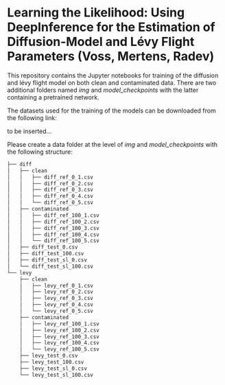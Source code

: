 # Learning the Likelihood: Using DeepInference for the Estimation of Diffusion-Model and Lévy Flight Parameters (Voss, Mertens, Radev)
This repository contains the Jupyter notebooks for training of the diffusion and lévy flight model on both clean and contaminated data. There are two
additional folders named _img_ and _model\_checkpoints_ with the latter containing a pretrained network.

The datasets used for the training of the models can be downloaded from the following link:

to be inserted...

Please create a data folder at the level of _img_ and _model\_checkpoints_ with the following structure:

```bash
├── diff
│   ├── clean
│   │   ├── diff_ref_0_1.csv
│   │   ├── diff_ref_0_2.csv
│   │   ├── diff_ref_0_3.csv
│   │   ├── diff_ref_0_4.csv
│   │   └── diff_ref_0_5.csv
│   ├── contaminated
│   │   ├── diff_ref_100_1.csv
│   │   ├── diff_ref_100_2.csv
│   │   ├── diff_ref_100_3.csv
│   │   ├── diff_ref_100_4.csv
│   │   └── diff_ref_100_5.csv
│   ├── diff_test_0.csv
│   ├── diff_test_100.csv
│   ├── diff_test_sl_0.csv
│   └── diff_test_sl_100.csv
└── levy
    ├── clean
    │   ├── levy_ref_0_1.csv
    │   ├── levy_ref_0_2.csv
    │   ├── levy_ref_0_3.csv
    │   ├── levy_ref_0_4.csv
    │   └── levy_ref_0_5.csv
    ├── contaminated
    │   ├── levy_ref_100_1.csv
    │   ├── levy_ref_100_2.csv
    │   ├── levy_ref_100_3.csv
    │   ├── levy_ref_100_4.csv
    │   └── levy_ref_100_5.csv
    ├── levy_test_0.csv
    ├── levy_test_100.csv
    ├── levy_test_sl_0.csv
    └── levy_test_sl_100.csv
```
